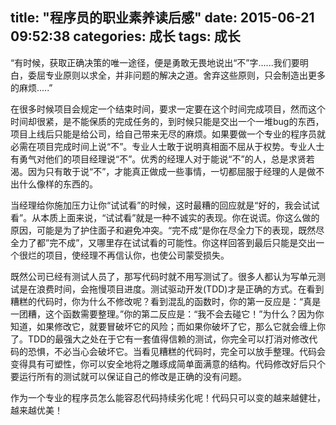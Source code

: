 title: "程序员的职业素养读后感"
date: 2015-06-21 09:52:38
categories: 成长
tags: 成长
---

“有时候，获取正确决策的唯一途径，便是勇敢无畏地说出“不”字......我们要明白，委屈专业原则以求全，并非问题的解决之道。舍弃这些原则，只会制造出更多的麻烦.....”

在很多时候项目会规定一个结束时间，要求一定要在这个时间完成项目，然而这个时间却很紧，是不能保质的完成任务的，到时候只能是交出一个一堆bug的东西，项目上线后只能是给公司，给自己带来无尽的麻烦。如果要做一个专业的程序员就必需在项目完成时间上说“不”。专业人士敢于说明真相面不屈从于权势。专业人士有勇气对他们的项目经理说“不”。优秀的经理人对于能说“不”的人，总是求贤若渴。因为只有敢于说“不”，才能真正做成一些事情，一切都屈服于经理的人是做不出什么像样的东西的。

当经理给你施加压力让你“试试看”的时候，这时最糟的回应就是“好的，我会试试看”。从本质上面来说，“试试看”就是一种不诚实的表现。你在说谎。你这么做的原因，可能是为了护住面子和避免冲突。“完不成“是你在尽全力下的表现，既然尽全力了都”完不成”，又哪里存在试试看的可能性。你这样回答到最后只能是交出一个很烂的项目，使经理不再信认你，也使公司蒙受损失。

既然公司已经有测试人员了，那写代码时就不用写测试了。很多人都认为写单元测试是在浪费时间，会拖慢项目进度。测试驱动开发(TDD)才是正确的方式。在看到糟糕的代码时，你为什么不修改呢？看到混乱的函数时，你的第一反应是：“真是一团糟，这个函数需要整理。”你的第二反应是：“我不会去碰它！”为什么？因为你知道，如果修改它，就要冒破坏它的风险；而如果你破坏了它，那么它就会缠上你了。TDD的最强大之处在于它有一套值得信赖的测试，你完全可以打消对修改代码的恐惧，不必当心会破坏它。当看见糟糕的代码时，完全可以放手整理。代码会变得具有可塑性，你可以安全地将之雕琢成简单面满意的结构。代码修改好后只个要运行所有的测试就可以保证自己的修改是正确的没有问题。

作为一个专业的程序员怎么能容忍代码持续劣化呢！代码只可以变的越来越健壮，越来越优美！



